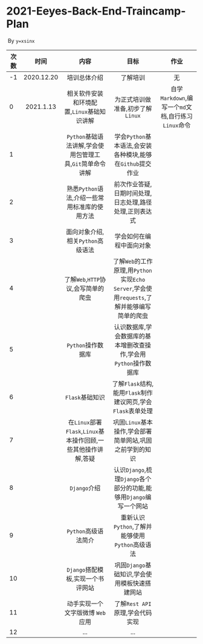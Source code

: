 # 2021-Eeyes-Back-End-Traincamp-Plan

​																																																	By `y=xsinx`

| 次数 |    时间    |                             内容                             |                             目标                             |                        作业                         |
| ---- | :--------: | :----------------------------------------------------------: | :----------------------------------------------------------: | :-------------------------------------------------: |
| -1   | 2020.12.20 |                         培训总体介绍                         |                           了解培训                           |                         无                          |
| 0    | 2021.1.13  |          相关软件安装和环境配置,`Linux`基础知识讲解          |               为正式培训做准备,初步了解`Linux`               | 自学`Markdown`,编写一个`md`文档,自行练习`Linux`命令 |
| 1    |            |  `Python`基础语法讲解,学会使用包管理工具,`Git`简单命令讲解   |  学会`Python`基本语法,会安装各种模块,能够在`Github`提交作业  |                                                     |
| 2    |            |        熟悉`Python`语法,介绍一些常用标准库的使用方法         |    前次作业答疑,日期时间处理,日志处理,路径处理,正则表达式    |                                                     |
| 3    |            |              面向对象介绍,相关`Python`高级语法               |                   学会如何在编程中面向对象                   |                                                     |
| 4    |            |             了解`Web`,`HTTP`协议,会写简单的爬虫              | 了解`Web`的工作原理,用`Python`实现`Echo Server`,学会使用`requests`,了解并能够编写简单的爬虫 |                                                     |
| 5    |            |                      `Python`操作数据库                      | 认识数据库,学会数据库的基本增删改查操作,学会用`Python`操作数据库 |                                                     |
| 6    |            |                       `Flask`基础知识                        | 了解`Flask`结构,能用`Flask`制作建议网页,学会`Flask`表单处理  |                                                     |
| 7    |            | 在`Linux`部署`Flask`,`Linux`基本操作回顾,一些其他操作讲解,答疑 |   巩固`Linux`基本操作,学会部署简单网站,巩固之前学到的知识    |                                                     |
| 8    |            |                         `Django`介绍                         | 认识`Django`,梳理`Django`各个部分的功能,能够用`Django`编写一个网站 |                                                     |
| 9    |            |                     `Python`高级语法简介                     |       重新认识`Python`,了解并能够使用`Python`高级语法        |                                                     |
| 10   |            |              `Django`搭配模板,实现一个书评网站               |        巩固`Django`基础知识,学会使用模板快速搭建网站         |                                                     |
| 11   |            |              动手实现一个文字版微博  `Web` 应用              |               了解`Rest API`原理,学会代码实现                |                                                     |
| 12   |            |                             ...                              |                             ...                              |                                                     |



